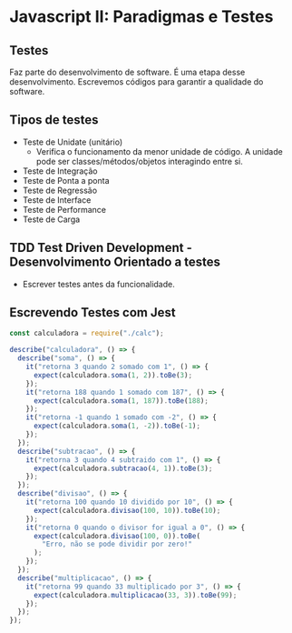 # Javascript II: Paradigmas e Testes

## Testes

Faz parte do desenvolvimento de software. É uma etapa desse desenvolvimento. Escrevemos códigos para garantir a qualidade do software.

## Tipos de testes

- Teste de Unidate (unitário)
  - Verifica o funcionamento da menor unidade de código. A unidade pode ser classes/métodos/objetos interagindo entre si.
- Teste de Integração
- Teste de Ponta a ponta
- Teste de Regressão
- Teste de Interface
- Teste de Performance
- Teste de Carga

## TDD Test Driven Development - Desenvolvimento Orientado a testes

- Escrever testes antes da funcionalidade.

## Escrevendo Testes com Jest

```js
const calculadora = require("./calc");

describe("calculadora", () => {
  describe("soma", () => {
    it("retorna 3 quando 2 somado com 1", () => {
      expect(calculadora.soma(1, 2)).toBe(3);
    });
    it("retorna 188 quando 1 somado com 187", () => {
      expect(calculadora.soma(1, 187)).toBe(188);
    });
    it("retorna -1 quando 1 somado com -2", () => {
      expect(calculadora.soma(1, -2)).toBe(-1);
    });
  });
  describe("subtracao", () => {
    it("retorna 3 quando 4 subtraido com 1", () => {
      expect(calculadora.subtracao(4, 1)).toBe(3);
    });
  });
  describe("divisao", () => {
    it("retorna 100 quando 10 dividido por 10", () => {
      expect(calculadora.divisao(100, 10)).toBe(10);
    });
    it("retorna 0 quando o divisor for igual a 0", () => {
      expect(calculadora.divisao(100, 0)).toBe(
        "Erro, não se pode dividir por zero!"
      );
    });
  });
  describe("multiplicacao", () => {
    it("retorna 99 quando 33 multiplicado por 3", () => {
      expect(calculadora.multiplicacao(33, 3)).toBe(99);
    });
  });
});
```
